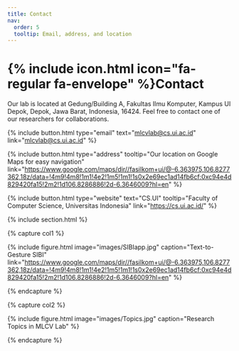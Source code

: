 ```yaml
---
title: Contact
nav:
  order: 5
  tooltip: Email, address, and location
---
```


# {% include icon.html icon="fa-regular fa-envelope" %}Contact

Our lab is located at Gedung/Building A, Fakultas Ilmu Komputer, Kampus UI Depok, Depok, Jawa Barat, Indonesia, 16424. Feel free to contact one of our researchers for collaborations.

{%
  include button.html
  type="email"
  text="mlcvlab@cs.ui.ac.id"
  link="mlcvlab@cs.ui.ac.id"
%}

{% include button.html type="address" tooltip="Our location on Google Maps for easy navigation" link="https://www.google.com/maps/dir//fasilkom+ui/@-6.363975,106.8277362,18z/data=!4m9!4m8!1m1!4e2!1m5!1m1!1s0x2e69ec1ad14fb6cf:0xc94e4d829420fa15!2m2!1d106.8286886!2d-6.3646009?hl=en" %}

{% include button.html type="website" text="CS.UI" tooltip="Faculty of Computer Science, Universitas Indonesia" link="https://cs.ui.ac.id/" %}

{% include section.html %}

{% capture col1 %}

{%
  include figure.html
  image="images/SIBIapp.jpg"
  caption="Text-to-Gesture SIBI"
  link="https://www.google.com/maps/dir//fasilkom+ui/@-6.363975,106.8277362,18z/data=!4m9!4m8!1m1!4e2!1m5!1m1!1s0x2e69ec1ad14fb6cf:0xc94e4d829420fa15!2m2!1d106.8286886!2d-6.3646009?hl=en"
%}

{% endcapture %}

{% capture col2 %}

{%
  include figure.html
  image="images/Topics.jpg"
  caption="Research Topics in MLCV Lab"
%}

{% endcapture %}
<!--
{% include cols.html col1=col1 col2=col2 %}

{% include section.html dark=true %}

{% capture col1 %}

{% endcapture %}

{% capture col2 %}
Machine Learning and
Computer Vision
(MLCV) Lab
{% endcapture %}

{% capture col3 %}
Faculty of Computer Science
Universitas Indonesia
2024
{% endcapture %}

{% include cols.html col1=col1 col2=col2 col3=col3 %}--> 
